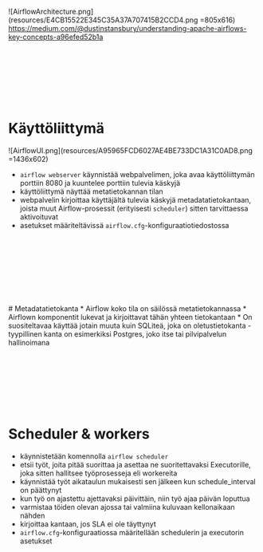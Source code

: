 ![AirflowArchitecture.png](resources/E4CB15522E345C35A37A707415B2CCD4.png =805x616)
https://medium.com/@dustinstansbury/understanding-apache-airflows-key-concepts-a96efed52b1a
<br>
<br>
<br>
<br>
<br>
<br>
<br>
<br>
# Käyttöliittymä
![AirflowUI.png](resources/A95965FCD6027AE4BE733DC1A31C0AD8.png =1436x602)
* `airflow webserver` käynnistää webpalvelimen, joka avaa käyttöliittymän porttiin 8080 ja kuuntelee porttiin tulevia käskyjä
* käyttöliittymä näyttää metatietokannan tilan
* webpalvelin kirjoittaa käyttäjältä tulevia käskyjä metadatatietokantaan, joista muut Airflow-prosessit (erityisesti `scheduler`) sitten tarvittaessa aktivoituvat
* asetukset määriteltävissä `airflow.cfg`-konfiguraatiotiedostossa
<br>
<br>
<br>
<br>
<br>
<br>
<br>
<br>
# Metadatatietokanta
* Airflow koko tila on säilössä metatietokannassa
* Airflown komponentit lukevat ja kirjoittavat tähän yhteen tietokantaan
* On suositeltavaa käyttää jotain muuta kuin SQLiteä, joka on oletustietokanta
    - tyypillinen kanta on esimerkiksi Postgres, joko itse tai pilvipalvelun hallinoimana

<br>
<br>
<br>
<br>
<br>
<br>
<br>
<br>

# Scheduler & workers
* käynnistetään komennolla `airflow scheduler`
* etsii työt, joita pitää suorittaa ja asettaa ne suoritettavaksi Executorille, joka sitten hallitsee työprosesseja eli workereita
* käynnistää työt aikataulun mukaisesti sen jälkeen kun schedule_interval on päättynyt
* kun työ on ajastettu ajettavaksi päivittäin, niin työ ajaa päivän loputtua
* varmistaa töiden olevan ajossa tai valmiina kuluvaan kellonaikaan nähden
* kirjoittaa kantaan, jos SLA ei ole täyttynyt
* `airflow.cfg`-konfiguraatiossa määritellään schedulerin ja executorin asetukset



<br>
<br>
<br>
<br>
<br>
<br>
<br>
<br>





